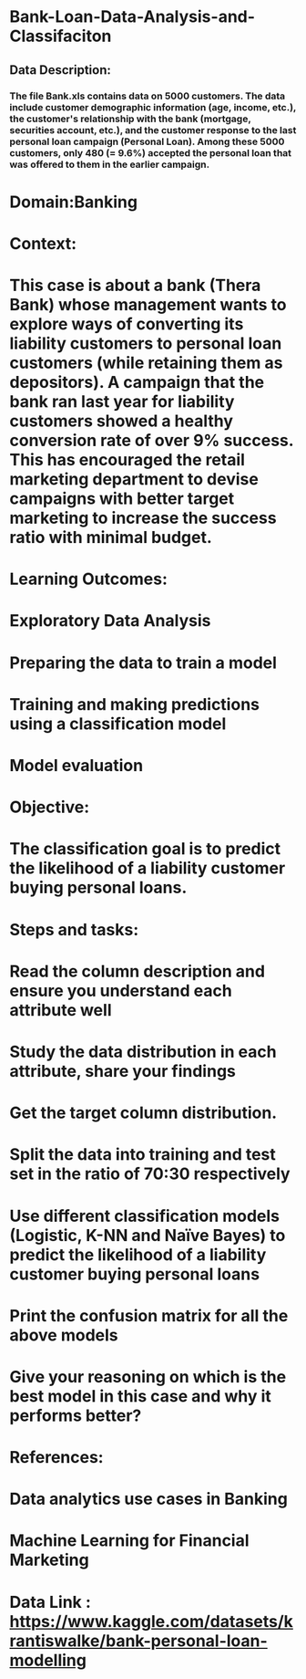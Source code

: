 # Bank-Loan-Data-Analysis-and-Classifaciton
## Data Description:
### The file Bank.xls contains data on 5000 customers. The data include customer demographic information (age, income, etc.), the customer's relationship with the bank (mortgage, securities account, etc.), and the customer response to the last personal loan campaign (Personal Loan). Among these 5000 customers, only 480 (= 9.6%) accepted the personal loan that was offered to them in the earlier campaign.
#
# Domain:Banking
#
# Context:
# This case is about a bank (Thera Bank) whose management wants to explore ways of converting its liability customers to personal loan customers (while retaining them as depositors). A campaign that the bank ran last year for liability customers showed a healthy conversion rate of over 9% success. This has encouraged the retail marketing department to devise campaigns with better target marketing to increase the success ratio with minimal budget.
#
# Learning Outcomes:
#
# Exploratory Data Analysis
# Preparing the data to train a model
# Training and making predictions using a classification model
# Model evaluation
# Objective:
# The classification goal is to predict the likelihood of a liability customer buying personal loans.
#
# Steps and tasks:
#
# Read the column description and ensure you understand each attribute well
# Study the data distribution in each attribute, share your findings
# Get the target column distribution.
# Split the data into training and test set in the ratio of 70:30 respectively
# Use different classification models (Logistic, K-NN and Naïve Bayes) to predict the likelihood of a liability customer buying personal loans
# Print the confusion matrix for all the above models
# Give your reasoning on which is the best model in this case and why it performs better?
# References:
#
# Data analytics use cases in Banking
# Machine Learning for Financial Marketing

# Data Link : https://www.kaggle.com/datasets/krantiswalke/bank-personal-loan-modelling
